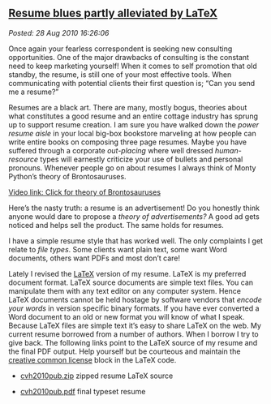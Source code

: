  
[Resume blues partly alleviated by LaTeX](https://bakerjd99.wordpress.com/2010/08/28/resume-blues-partly-alleviated-by-latex/)
-----------------------------------------------------------------------------------------------------------------------------

*Posted: 28 Aug 2010 16:26:06*

Once again your fearless correspondent is seeking new consulting
opportunities. One of the major drawbacks of consulting is the constant
need to keep marketing yourself! When it comes to self promotion that
old standby, the resume, is still one of your most effective tools. When
communicating with potential clients their first question is; “Can you
send me a resume?”

Resumes are a black art. There are many, mostly bogus, theories about
what constitutes a good resume and an entire cottage industry has sprung
up to support resume creation. I am sure you have walked down the *power
resume aisle* in your local big-box bookstore marveling at how people
can write entire books on composing three page resumes. Maybe you have
suffered through a corporate *out-placing* where well dressed
*human-resource* types will earnestly criticize your use of bullets and
personal pronouns. Whenever people go on about resumes I always think of
Monty Python’s theory of Brontosauruses.

[Video link: Click for theory of Brontosauruses](https://www.youtube.com/watch?v=cAYDiPizDIs)

Here’s the nasty truth: a resume is an advertisement! Do you honestly
think anyone would dare to propose a *theory of advertisements?* A good
ad gets noticed and helps sell the product. The same holds for resumes.

I have a simple resume style that has worked well. The only complaints I
get relate to *file types*. Some clients want plain text, some want Word
documents, others want PDFs and most don’t care!

Lately I revised the [LaTeX](https://www.latex-project.org/) version of
my resume. LaTeX is my preferred document format. LaTeX source documents
are simple text files. You can manipulate them with any text editor on
any computer system. Hence LaTeX documents cannot be held hostage by
software vendors that *encode your words* in version specific binary
formats. If you have ever converted a Word document to an old or new
format you will know of what I speak. Because LaTeX files are simple
text it’s easy to share LaTeX on the web. My current resume borrowed
from a number of authors. When I borrow I try to give back. The
following links point to the LaTeX source of my resume and the final PDF
output. Help yourself but be courteous and maintain the [creative common
license](https://creativecommons.org/licenses/by-nc-sa/1.0/) block in the
LaTeX code.

-   [cvh2010pub.zip](https://www.box.net/shared/ef8yxegr0i) zipped resume
    LaTeX source

-   [cvh2010pub.pdf](https://www.box.net/shared/u27ntub3nr) final typeset
    resume


